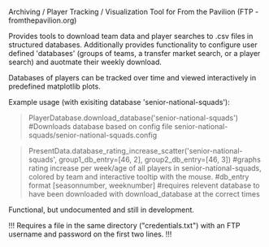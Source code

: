 Archiving / Player Tracking / Visualization Tool for From the Pavilion (FTP - fromthepavilion.org)

Provides tools to download team data and player searches to .csv files in structured databases.
Additionally provides functionality to configure user defined 'databases' (groups of teams, a transfer market search, or a player search) and auotmate their weekly download.

Databases of players can be tracked over time and viewed interactively in predefined matplotlib plots. 

Example usage (with exisiting database 'senior-national-squads'):


> PlayerDatabase.download_database('senior-national-squads')
> #Downloads database based on config file senior-national-squads/senior-national-squads.config

> PresentData.database_rating_increase_scatter('senior-national-squads', group1_db_entry=[46, 2], group2_db_entry=[46, 3])
> #graphs rating increase per week/age of all players in senior-national-squads, colored by team and interactive tooltip with the mouse. 
> #db_entry format [seasonnumber, weeknumber]
> #requires relevent database to have been downloaded with download_database at the correct times


Functional, but undocumented and still in development. 

!!! Requires a file in the same directory ("credentials.txt") with an FTP username and password on the first two lines. !!!

